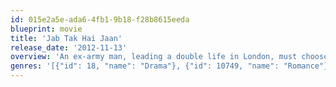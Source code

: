 ```yaml
---
id: 015e2a5e-ada6-4fb1-9b18-f28b8615eeda
blueprint: movie
title: 'Jab Tak Hai Jaan'
release_date: '2012-11-13'
overview: 'An ex-army man, leading a double life in London, must choose between his wife and muse.  Jab Tak Hai Jaan movie is a love triangle,and also marks the return of Yash Chopra as a director after eight years.  In Jab Tak Hai Jaan, Shahrukh Khan plays the character of Samar who is an angry, unforgiving, with loads of emotional baggage. His role will span two ages, one in his late twenties as a musician based in London and the other at an older age as an introverted, composed, dutiful army officer in Kashmir.  Katrina as Meera play as a seductress, an unattainable beauty. And Anushka as Akira who is 21 year old and works for Discovery Channel and makes documentaries.'
genres: '[{"id": 18, "name": "Drama"}, {"id": 10749, "name": "Romance"}]'
---
```

